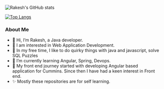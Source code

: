 
![Rakesh's GitHub stats](https://github-readme-stats.vercel.app/api?username=errakeshm&show_icons=true&theme=radical&hide=name,commits,stars,prs,issues,contribs)

[![Top Langs](https://github-readme-stats.vercel.app/api/top-langs/?username=errakeshm&layout=compact)](https://github.com/anuraghazra/github-readme-stats)



### About Me
- 👋 Hi, I’m Rakesh, a Java developer. 
- 👀 I am interested in Web Application Development.
- 🌱 In my free time, I like to do quirky things with java and javascript, solve SQL Puzzles
- 🌱 I’m currently learning Angular, Spring, Devops.
- 🌱 My front end journey started with developing Angular based application for Cummins. Since then I have had a keen interest in Front end.
- ✨ Mostly these repositories are for self learning.
